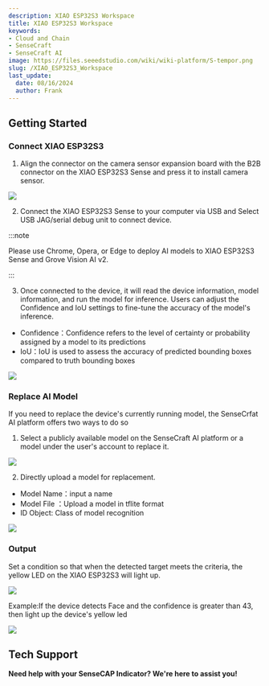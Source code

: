```yaml
---
description: XIAO ESP32S3 Workspace
title: XIAO ESP32S3 Workspace
keywords:
- Cloud and Chain
- SenseCraft
- SenseCraft AI
image: https://files.seeedstudio.com/wiki/wiki-platform/S-tempor.png        
slug: /XIAO_ESP32S3_Workspace
last_update:
  date: 08/16/2024
  author: Frank
---
```


## Getting Started

### Connect XIAO ESP32S3

1. Align the connector on the camera sensor expansion board with the B2B connector on the XIAO ESP32S3 Sense and press it to install camera sensor.

![](https://files.seeedstudio.com/wiki/SenseCraft_AI/img/image4.png)

2. Connect the XIAO ESP32S3 Sense to your computer via USB and  Select USB JAG/serial debug unit to connect device.

:::note

Please use Chrome, Opera, or Edge to deploy AI models to XIAO ESP32S3 Sense and Grove Vision AI v2.

:::

3. Once connected to the device, it will read the device information, model information, and run the model for inference. Users can adjust the Confidence and IoU settings to fine-tune the accuracy of the model's inference.

- Confidence：Confidence refers to the level of certainty or probability assigned by a model to its predictions
- IoU：IoU is used to assess the accuracy of predicted bounding boxes compared to truth bounding boxes

![](https://files.seeedstudio.com/wiki/SenseCraft_AI/img/image5.png)

### Replace AI Model

If you need to replace the device's currently running model, the SenseCrfat AI platform offers two ways to do so

1. Select a publicly available model on the SenseCraft AI platform or a model under the user's account to replace it.

![](https://files.seeedstudio.com/wiki/SenseCraft_AI/img/image6.png)

2. Directly upload a model for replacement.
- Model Name：input a name
- Model File ：Upload a model in tflite format
- ID Object: Class of model recognition

![](https://files.seeedstudio.com/wiki/SenseCraft_AI/img/image7.png)

### Output

Set a condition so that when the detected target meets the criteria, the yellow LED on the XIAO ESP32S3 will light up.

![](https://files.seeedstudio.com/wiki/SenseCraft_AI/img/image8.png)

Example:If the device detects Face and the confidence is greater than 43, then light up the device's yellow led

![](https://files.seeedstudio.com/wiki/SenseCraft_AI/img/image9.png)



## **Tech Support**

**Need help with your SenseCAP Indicator? We're here to assist you!**

<div class="button_tech_support_container">
<a href="https://discord.com/invite/QqMgVwHT3X" class="button_tech_support_sensecap"></a>
<a href="https://support.sensecapmx.com/portal/en/home" class="button_tech_support_sensecap3"></a>
</div>

<div class="button_tech_support_container">
<a href="mailto:support@sensecapmx.com" class="button_tech_support_sensecap2"></a>
<a href="https://github.com/Seeed-Studio/wiki-documents/discussions/69" class="button_discussion"></a>
</div>